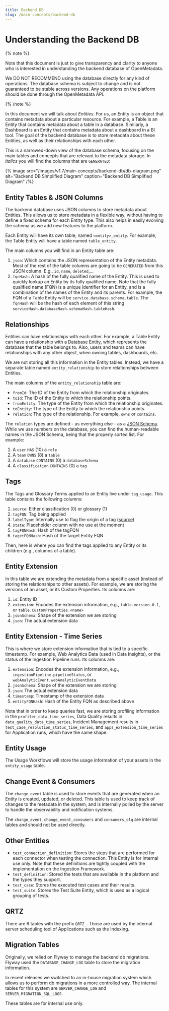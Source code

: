 ```yaml
---
title: Backend DB 
slug: /main-concepts/backend-db
---
```


# Understanding the Backend DB

{% note %}

Note that this document is just to give transparency and clarity to anyone who is interested in understanding the backend database of OpenMetadata.

We DO NOT RECOMMEND using the database directly for any kind of operations. The database schema is subject to change and is not guaranteed to be stable across versions.
Any operations on the platform should be done through the OpenMetadata API.

{% /note %}

In this document we will talk about *Entities*. For us, an Entity is an object that contains metadata about a particular resource. 
For example, a Table is an Entity that contains metadata about a table in a database. Similarly, a Dashboard is an Entity that contains metadata about a dashboard in a BI tool.
The goal of the backend database is to store metadata about these Entities, as well as their relationships with each other.

This is a narrowed-down view of the database schema, focusing on the main tables and concepts that are relevant to the metadata storage. In *italics*
you will find the columns that are `GENERATED`:

{% image
src="/images/v1.7/main-concepts/backend-db/db-diagram.png"
alt="Backend DB Simplified Diagram"
caption="Backend DB Simplified Diagram"
/%}

## Entity Tables & JSON Columns

The backend database uses JSON columns to store metadata about Entities. This allows us to store metadata in a flexible way, without having to define a fixed schema for each Entity type.
This also helps in easily evolving the schema as we add new features to the platform.

Each Entity will have its own table, named `<entity>_entity`. For example, the Table Entity will have a table named `table_entity`.

The main columns you will find in an Entity table are:
1. `json`: Which contains the JSON representation of the Entity metadata. Most of the rest of the table columns are going to
  be `GENERATED` from this JSON column. E.g., `id`, `name`, `deleted`,...
2. `fqnHash`: A hash of the fully qualified name of the Entity. This is used to quickly lookup an Entity by its fully qualified name.
  Note that the fully qualified name (FQN) is a unique identifier for an Entity, and is a combination of the names of the
  Entity and its parents. For example, the FQN of a Table Entity will be `service.database.schema.table`.
  The `fqnHash` will be the hash of each element of this string `serviceHash.databaseHash.schemaHash.tableHash`.

## Relationships

Entities can have relationships with each other. For example, a Table Entity can have a relationship with a Database Entity, which represents the database that the table belongs to.
Also, users and teams can have relationships with any other object, when owning tables, dashboards, etc.

We are not storing all this information in the Entity tables. Instead, we have a separate table named `entity_relationship` to store relationships between Entities.

The main columns of the `entity_relationship` table are:
- `fromId`: The ID of the Entity from which the relationship originates.
- `toId`: The ID of the Entity to which the relationship points.
- `fromEntity`: The type of the Entity from which the relationship originates.
- `toEntity`: The type of the Entity to which the relationship points.
- `relation`: The type of the relationship. For example, `owns` or `contains`.

The `relation` types are defined - as everything else - as a [JSON Schema](https://github.com/open-metadata/OpenMetadata/blob/main/openmetadata-spec/src/main/resources/json/schema/type/entityRelationship.json#L15).
While we use numbers on the database, you can find the human-readable names in the JSON Schema, being that the properly sorted list. For example:
1. A `user` `HAS` (10) a `role`
2. A `team` `OWNS` (8) a `table`
3. A `database` `CONTAINS` (0) a `databaseSchema`
4. A `classification` `CONTAINS` (0) a `tag`

## Tags

The Tags and Glossary Terms applied to an Entity live under `tag_usage`. This table contains the following columns:
1. `source`: Either classification (0) or glossary (1)
2. `tagFQN`: Tag being applied
3. `labelType`: Internally use to flag the origin of a tag ([source](https://github.com/open-metadata/OpenMetadata/blob/main/openmetadata-spec/src/main/resources/json/schema/type/tagLabel.json#L44))
4. `state`: Placeholder column with no use at the moment
5. `tagFQNHash`: Hash of the tagFQN
6. `tagetFQNHash`: Hash of the target Entity FQN

Then, here is where you can find the tags applied to any Entity or its children (e.g., columns of a table).

## Entity Extension

In this table we are extending the metadata from a specific asset (instead of storing the relationships to other assets). For example,
we are storing the versions of an asset, or its Custom Properties. Its columns are:

1. `id`: Entity ID
2. `extension`: Encodes the extension information, e.g., `table.version.0.1`, or `table.CustomProperties.<name>`
3. `jsonSchema`: Shape of the extension we are storing
4. `json`: The actual extension data

## Entity Extension  - Time Series

This is where we store extension information that is tied to a specific timestamp. For example, Web Analytics Data (used in Data Insights), or the status
of the Ingestion Pipeline runs. Its columns are:

1. `extension`: Encodes the extension information, e.g., `ingestionPipeline.pipelineStatus`, or `webAnalyticEvent.webAnalyticEventData`
2. `jsonSchema`: Shape of the extension we are storing
3. `json`: The actual extension data
4. `timestamp`: Timestamp of the extension data
5. `entityFQNHash`: Hash of the Entity FQN as described above

Note that in order to keep queries fast, we are storing profiling information in the `profiler_data_time_series`, Data Quality
results in `data_quality_data_time_series`, Incident Management results in `test_case_resolution_status_time_series`,
and `apps_extension_time_series` for Application runs, which have the same shape.

## Entity Usage

The Usage Workflows will store the usage information of your assets in the `entity_usage` table.

## Change Event & Consumers

The `change_event` table is used to store events that are generated when an Entity is created, updated, or deleted. This table is used to keep track of changes to the metadata in the system, and
is internally polled by the server to handle the observability and notification systems.

The `change_event`, `change_event_consumers` and `consumers_dlq` are internal tables and should not be used directly.

## Other Entities

- `test_connection_definition`: Stores the steps that are performed for each connector when testing the connection. This Entity is for internal use only. Note that these definitions
  are tightly coupled with the implementation on the Ingestion Framework.
- `test_definition`: Stored the tests that are available in the platform and the types they support.
- `test_case`: Stores the executed test cases and their results.
- `test_suite`: Stores the Test Suite Entity, which is used as a logical grouping of tests.

## QRTZ

There are 6 tables with the prefix `QRTZ_`. Those are used by the internal server scheduling tool of Applications such as the Indexing.

## Migration Tables

Originally, we relied on Flyway to manage the backend db migrations. Flyway used the `DATABASE_CHANGE_LOG` table
to store the migration information.

In recent releases we switched to an in-house migration system which allows us to perform db migrations in a more controlled way.
The internal tables for this system are `SERVER_CHANGE_LOG` and `SERVER_MIGRATION_SQL_LOGS`.

These tables are for internal use only.
